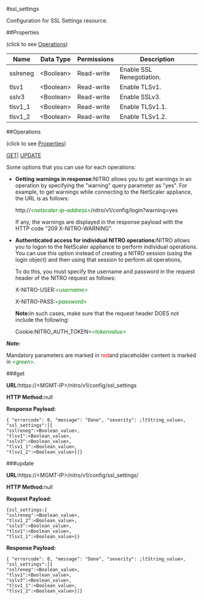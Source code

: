 #ssl_settings

Configuration for SSL Settings resource.


##Properties 
<span>(click to see [Operations](#opera))</span>


<table><thead><tr><th>Name</th><th>Data Type</th><th>Permissions</th><th>Description</th></tr></thead><tbody><tr><td>sslreneg</td><td>&lt;Boolean></td><td>Read-write</td><td>Enable SSL Renegotiation.</td></tr><tr><td>tlsv1</td><td>&lt;Boolean></td><td>Read-write</td><td>Enable TLSv1.</td></tr><tr><td>sslv3</td><td>&lt;Boolean></td><td>Read-write</td><td>Enable SSLv3.</td></tr><tr><td>tlsv1_1</td><td>&lt;Boolean></td><td>Read-write</td><td>Enable TLSv1.1.</td></tr><tr><td>tlsv1_2</td><td>&lt;Boolean></td><td>Read-write</td><td>Enable TLSv1.2.</td></tr></tbody></table>
##Operations 
<span>(click to see [Properties](#prope))</span>


[GET]()| [UPDATE](#u)


Some options that you can use for each operations:
<ul><li><p><b>Getting warnings in response:</b>NITRO allows you to get warnings in an operation by specifying the "warning" query parameter as "yes". For example, to get warnings while connecting to the NetScaler appliance, the URL is as follows:</p><p>http://<span style="color:green;font-style:italic;">&lt;netscaler-ip-address&gt;</span>/nitro/v1/config/login?warning=yes</p><p>If any, the warnings are displayed in the response payload with the HTTP code "209 X-NITRO-WARNING".</p></li><li><p><b>Authenticated access for individual NITRO operations:</b>NITRO allows you to logon to the NetScaler appliance to perform individual operations. You can use this option instead of creating a NITRO session (using the login object) and then using that session to perform all operations,</p><p>To do this, you must specify the username and password in the request header of the NITRO request as follows:</p><p>X-NITRO-USER:<span style="color:green;font-style:italic;">&lt;username&gt;</span></p><p>X-NITRO-PASS:<span style="color:green;font-style:italic;">&lt;password&gt;</span></p><p><b>Note:</b>In such cases, make sure that the request header DOES not include the following:</p><p>Cookie:NITRO_AUTH_TOKEN=<span style="color:green;font-style:italic;">&lt;tokenvalue&gt;</span></p></li></ul>



***Note:*** 
Mandatory parameters are marked in <span style="color:#FF0000;">red</span>and placeholder content is marked in <span style="color:green;font-style:italic">&lt;green&gt;</span>.

###get



<b>URL:</b>https://&lt;MGMT-IP&gt;/nitro/v1/config/ssl_settings
<b>HTTP Method:</b>null
<b>Response Payload: </b>```{ "errorcode": 0, "message": "Done", "severity": ;ltString_value>, "ssl_settings":[{"sslreneg":<Boolean_value>,"tlsv1":<Boolean_value>,"sslv3":<Boolean_value>,"tlsv1_1":<Boolean_value>,"tlsv1_2":<Boolean_value>}]}```



###update



<b>URL:</b>https://&lt;MGMT-IP&gt;/nitro/v1/config/ssl_settings/
<b>HTTP Method:</b>null
<b>Request Payload: </b>```{ssl_settings:{"sslreneg":<Boolean_value>,"tlsv1_2":<Boolean_value>,"sslv3":<Boolean_value>,"tlsv1":<Boolean_value>,"tlsv1_1":<Boolean_value>}}```
<b>Response Payload: </b>```{ "errorcode": 0, "message": "Done", "severity": ;ltString_value>, "ssl_settings":[{"sslreneg":<Boolean_value>,"tlsv1":<Boolean_value>,"sslv3":<Boolean_value>,"tlsv1_1":<Boolean_value>,"tlsv1_2":<Boolean_value>}]}```



